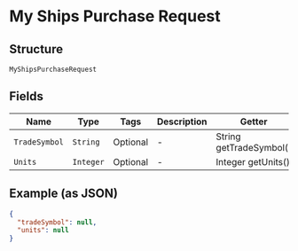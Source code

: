
# My Ships Purchase Request

## Structure

`MyShipsPurchaseRequest`

## Fields

| Name | Type | Tags | Description | Getter | Setter |
|  --- | --- | --- | --- | --- | --- |
| `TradeSymbol` | `String` | Optional | - | String getTradeSymbol() | setTradeSymbol(String tradeSymbol) |
| `Units` | `Integer` | Optional | - | Integer getUnits() | setUnits(Integer units) |

## Example (as JSON)

```json
{
  "tradeSymbol": null,
  "units": null
}
```

